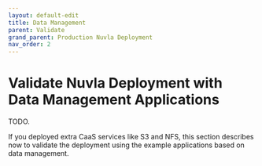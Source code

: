 ```yaml
---
layout: default-edit
title: Data Management
parent: Validate
grand_parent: Production Nuvla Deployment
nav_order: 2
---
```


# Validate Nuvla Deployment with Data Management Applications

TODO.

If you deployed extra CaaS services like S3 and NFS, this section describes now to validate the deployment using the example applications based on data management.
